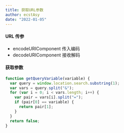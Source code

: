 ```yaml
---
title: 获取URL参数
author: ecstAsy
date: "2022-01-05"
---
```


#### URL 传参

- encodeURIComponent 传入编码
- decodeURIComponent 接收解码

#### 获取参数

```js
function getQueryVariable(variable) {
  var query = window.location.search.substring(1);
  var vars = query.split("&");
  for (var i = 0; i < vars.length; i++) {
    var pair = vars[i].split("=");
    if (pair[0] == variable) {
      return pair[1];
    }
  }
  return false;
}
```
